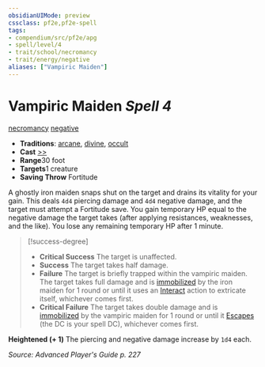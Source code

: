 ```yaml
---
obsidianUIMode: preview
cssclass: pf2e,pf2e-spell
tags:
- compendium/src/pf2e/apg
- spell/level/4
- trait/school/necromancy
- trait/energy/negative
aliases: ["Vampiric Maiden"]
---
```

# Vampiric Maiden *Spell 4*   
[necromancy](necromancy.md)  [negative](negative.md)  

- **Traditions**: [arcane](arcane.md), [divine](divine.md), [occult](occult.md)
- **Cast** [>>](chapter-9-playing-the-game.md#Actions "Two-Action") 
- **Range**30 foot
- **Targets**1 creature
- **Saving Throw** Fortitude

A ghostly iron maiden snaps shut on the target and drains its vitality for your gain. This deals `4d4` piercing damage and `4d4` negative damage, and the target must attempt a Fortitude save. You gain temporary HP equal to the negative damage the target takes (after applying resistances, weaknesses, and the like). You lose any remaining temporary HP after 1 minute.

> [!success-degree] 
> - **Critical Success** The target is unaffected.
> - **Success** The target takes half damage.
> - **Failure** The target is briefly trapped within the vampiric maiden. The target takes full damage and is [immobilized](conditions.md#Immobilized) by the iron maiden for 1 round or until it uses an [Interact](interact.md) action to extricate itself, whichever comes first.
> - **Critical Failure** The target takes double damage and is [immobilized](conditions.md#Immobilized) by the vampiric maiden for 1 round or until it [Escapes](escape.md) (the DC is your spell DC), whichever comes first.

**Heightened (+ 1)** The piercing and negative damage increase by `1d4` each.

*Source: Advanced Player's Guide p. 227*